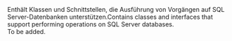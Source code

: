 <Namespace Name="Microsoft.Azure.Management.Sql">
  <Docs>
    <summary><span data-ttu-id="779de-101">Enthält Klassen und Schnittstellen, die Ausführung von Vorgängen auf SQL Server-Datenbanken unterstützen.</span><span class="sxs-lookup"><span data-stu-id="779de-101">Contains classes and interfaces that support performing operations on SQL Server databases.</span></span></summary> 
    <remarks>To be added.</remarks>
  </Docs>
</Namespace>
